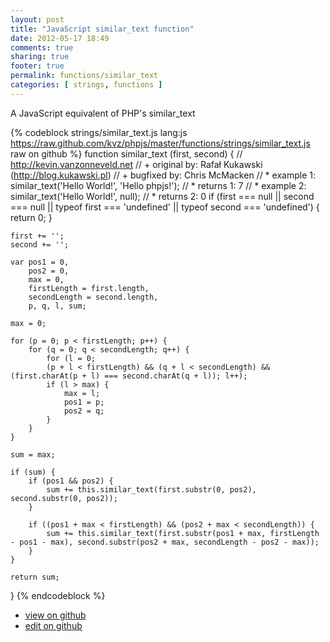 ```yaml
---
layout: post
title: "JavaScript similar_text function"
date: 2012-05-17 18:49
comments: true
sharing: true
footer: true
permalink: functions/similar_text
categories: [ strings, functions ]
---
```

A JavaScript equivalent of PHP's similar_text
<!-- more -->
{% codeblock strings/similar_text.js lang:js https://raw.github.com/kvz/phpjs/master/functions/strings/similar_text.js raw on github %}
function similar_text (first, second) {
    // http://kevin.vanzonneveld.net
    // +   original by: Rafał Kukawski (http://blog.kukawski.pl)
    // +   bugfixed by: Chris McMacken
    // *     example 1: similar_text('Hello World!', 'Hello phpjs!');
    // *     returns 1: 7
    // *     example 2: similar_text('Hello World!', null);
    // *     returns 2: 0
    if (first === null || second === null || typeof first === 'undefined' || typeof second === 'undefined') {
        return 0;
    }

    first += '';
    second += '';

    var pos1 = 0,
        pos2 = 0,
        max = 0,
        firstLength = first.length,
        secondLength = second.length,
        p, q, l, sum;

    max = 0;

    for (p = 0; p < firstLength; p++) {
        for (q = 0; q < secondLength; q++) {
            for (l = 0;
            (p + l < firstLength) && (q + l < secondLength) && (first.charAt(p + l) === second.charAt(q + l)); l++);
            if (l > max) {
                max = l;
                pos1 = p;
                pos2 = q;
            }
        }
    }

    sum = max;

    if (sum) {
        if (pos1 && pos2) {
            sum += this.similar_text(first.substr(0, pos2), second.substr(0, pos2));
        }

        if ((pos1 + max < firstLength) && (pos2 + max < secondLength)) {
            sum += this.similar_text(first.substr(pos1 + max, firstLength - pos1 - max), second.substr(pos2 + max, secondLength - pos2 - max));
        }
    }

    return sum;
}
{% endcodeblock %}
<ul>
 <li><a href="https://github.com/kvz/phpjs/blob/master/functions/strings/similar_text.js">view on github</a></li>
 <li><a href="https://github.com/kvz/phpjs/edit/master/functions/strings/similar_text.js">edit on github</a></li>
</ul>
